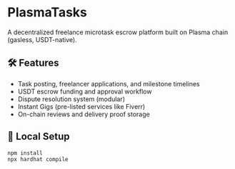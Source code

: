 # PlasmaTasks

A decentralized freelance microtask escrow platform built on Plasma chain (gasless, USDT-native).

## 🛠️ Features

- Task posting, freelancer applications, and milestone timelines
- USDT escrow funding and approval workflow
- Dispute resolution system (modular)
- Instant Gigs (pre-listed services like Fiverr)
- On-chain reviews and delivery proof storage

## 🧪 Local Setup

```bash
npm install
npx hardhat compile

